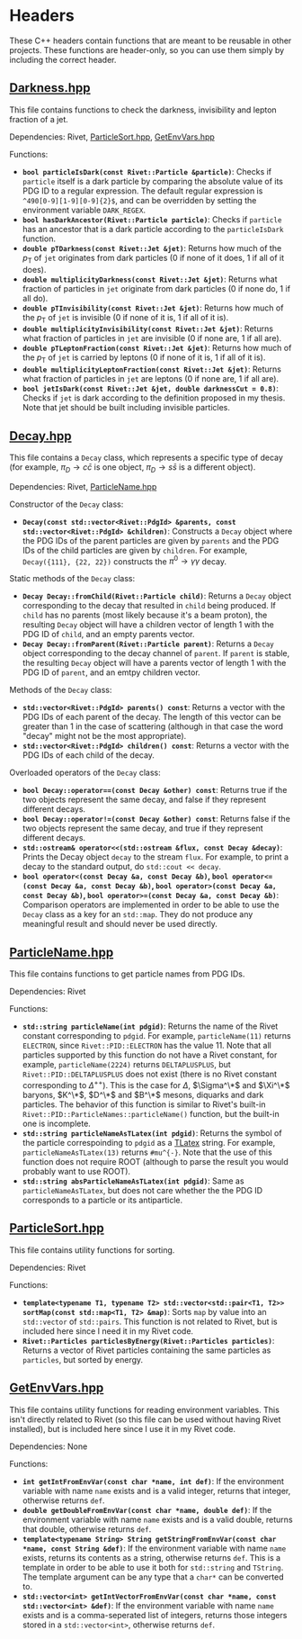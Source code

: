 # Headers

These C++ headers contain  functions that are meant to be reusable in other projects. These functions are header-only, so you can use them simply by including the correct header.

## [Darkness.hpp](https://raw.githubusercontent.com/DarkJets-hep/ParticleLevelDarkJet/main/Headers/Darkness.hpp)

This file contains functions to check the darkness, invisibility and lepton fraction of a jet.

Dependencies: Rivet, [ParticleSort.hpp](https://raw.githubusercontent.com/DarkJets-hep/ParticleLevelDarkJet/main/Headers/ParticleSort.hpp), [GetEnvVars.hpp](https://raw.githubusercontent.com/DarkJets-hep/ParticleLevelDarkJet/main/Headers/GetEnvVars.hpp)

Functions:

- **`bool particleIsDark(const Rivet::Particle &particle)`**: Checks if `particle` itself is a dark particle by comparing the absolute value of its PDG ID to a regular expression. The default regular expression is `^490[0-9][1-9][0-9]{2}$`, and can be overridden by setting the environment variable `DARK_REGEX`.
- **`bool hasDarkAncestor(Rivet::Particle particle)`**: Checks if `particle` has an ancestor that is a dark particle according to the `particleIsDark` function.
- **`double pTDarkness(const Rivet::Jet &jet)`**: Returns how much of the $p_\text{T}$ of `jet` originates from dark particles (0 if none of it does, 1 if all of it does).
- **`double multiplicityDarkness(const Rivet::Jet &jet)`**: Returns what fraction of particles in `jet` originate from dark particles (0 if none do, 1 if all do).
- **`double pTInvisibility(const Rivet::Jet &jet)`**: Returns how much of the $p_\text{T}$ of `jet` is invisible (0 if none of it is, 1 if all of it is).
- **`double multiplicityInvisibility(const Rivet::Jet &jet)`**: Returns what fraction of particles in `jet` are invisible (0 if none are, 1 if all are).
- **`double pTLeptonFraction(const Rivet::Jet &jet)`**: Returns how much of the $p_\text{T}$ of `jet` is carried by leptons (0 if none of it is, 1 if all of it is).
- **`double multiplicityLeptonFraction(const Rivet::Jet &jet)`**: Returns what fraction of particles in `jet` are leptons (0 if none are, 1 if all are).
- **`bool jetIsDark(const Rivet::Jet &jet, double darknessCut = 0.8)`**: Checks if `jet` is dark according to the definition proposed in my thesis. Note that jet should be built including invisible particles.

## [Decay.hpp](https://raw.githubusercontent.com/DarkJets-hep/ParticleLevelDarkJet/main/Headers/Decay.hpp)

This file contains a `Decay` class, which represents a specific type of decay (for example, $\pi_D \to c\bar{c}$ is one object, $\pi_D \to s\bar{s}$ is a different object).

Dependencies: Rivet, [ParticleName.hpp](https://raw.githubusercontent.com/DarkJets-hep/ParticleLevelDarkJet/main/Headers/ParticleName.hpp)

Constructor of the `Decay` class:

- **`Decay(const std::vector<Rivet::PdgId> &parents, const std::vector<Rivet::PdgId> &children)`**: Constructs a `Decay` object where the PDG IDs of the parent particles are given by `parents` and the PDG IDs of the child particles are given by `children`. For example, `Decay({111}, {22, 22})` constructs the $\pi^0 \to \gamma \gamma$ decay.

Static methods of the `Decay` class:

- **`Decay Decay::fromChild(Rivet::Particle child)`**: Returns a `Decay` object corresponding to the decay that resulted in `child` being produced. If `child` has no parents (most likely because it's a beam proton), the resulting `Decay` object will have a children vector of length 1 with the PDG ID of `child`, and an empty parents vector.
- **`Decay Decay::fromParent(Rivet::Particle parent)`**: Returns a `Decay` object corresponding to the decay channel of `parent`. If `parent` is stable, the resulting `Decay` object will have a parents vector of length 1 with the PDG ID of `parent`, and an emtpy children vector.

Methods of the `Decay` class:

- **`std::vector<Rivet::PdgId> parents() const`**: Returns a vector with the PDG IDs of each parent of the decay. The length of this vector can be greater than 1 in the case of scattering (although in that case the word "decay" might not be the most appropriate).
- **`std::vector<Rivet::PdgId> children() const`**: Returns a vector with the PDG IDs of each child of the decay.

Overloaded operators of the `Decay` class:

- **`bool Decay::operator==(const Decay &other) const`**: Returns true if the two objects represent the same decay, and false if they represent different decays.
- **`bool Decay::operator!=(const Decay &other) const`**: Returns false if the two objects represent the same decay, and true if they represent different decays.
- **`std::ostream& operator<<(std::ostream &flux, const Decay &decay)`**: Prints the Decay object `decay` to the stream `flux`. For example, to print a decay to the standard output, do `std::cout << decay`.
- **`bool operator<(const Decay &a, const Decay &b)`, `bool operator<=(const Decay &a, const Decay &b)`, `bool operator>(const Decay &a, const Decay &b)`, `bool operator>=(const Decay &a, const Decay &b)`**: Comparison operators are implemented in order to be able to use the `Decay` class as a key for an `std::map`. They do not produce any meaningful result and should never be used directly.

## [ParticleName.hpp](https://raw.githubusercontent.com/DarkJets-hep/ParticleLevelDarkJet/main/Headers/ParticleName.hpp)

This file contains functions to get particle names from PDG IDs.

Dependencies: Rivet

Functions:

- **`std::string particleName(int pdgid)`**: Returns the name of the Rivet constant corresponding to `pdgid`. For example, `particleName(11)` returns `ELECTRON`, since `Rivet::PID::ELECTRON` has the value 11. Note that all particles supported by this function do not have a Rivet constant, for example, `particleName(2224)` returns `DELTAPLUSPLUS`, but `Rivet::PID::DELTAPLUSPLUS` does not exist (there is no Rivet constant corresponding to $\Delta^{++}$). This is the case for $\Delta$, $\Sigma^\*$ and $\Xi^\*$ baryons, $K^\*$, $D^\*$ and $B^\*$ mesons, diquarks and dark particles. The behavior of this function is similar to Rivet's built-in `Rivet::PID::ParticleNames::particleName()` function, but the built-in one is incomplete.
- **`std::string particleNameAsTLatex(int pdgid)`**: Returns the symbol of the particle correspoinding to `pdgid` as a [TLatex](https://root.cern/doc/master/classTLatex.html) string. For example, `particleNameAsTLatex(13)` returns `#mu^{-}`. Note that the use of this function does not require ROOT (although to parse the result you would probably want to use ROOT).
- **`std::string absParticleNameAsTLatex(int pdgid)`**: Same as `particleNameAsTLatex`, but does not care whether the the PDG ID corresponds to a particle or its antiparticle.

## [ParticleSort.hpp](https://raw.githubusercontent.com/DarkJets-hep/ParticleLevelDarkJet/main/Headers/ParticleSort.hpp)

This file contains utility functions for sorting.

Dependencies: Rivet

Functions:

- **`template<typename T1, typename T2> std::vector<std::pair<T1, T2>> sortMap(const std::map<T1, T2> &map)`**: Sorts `map` by value into an `std::vector` of `std::pairs`. This function is not related to Rivet, but is included here since I need it in my Rivet code.
- **`Rivet::Particles particlesByEnergy(Rivet::Particles particles)`**: Returns a vector of Rivet particles containing the same particles as `particles`, but sorted by energy.

## [GetEnvVars.hpp](https://raw.githubusercontent.com/DarkJets-hep/ParticleLevelDarkJet/main/Headers/GetEnvVars.hpp)

This file contains utility functions for reading environment variables. This isn't directly related to Rivet (so this file can be used without having Rivet installed), but is included here since I use it in my Rivet code.

Dependencies: None

Functions:

- **`int getIntFromEnvVar(const char *name, int def)`**: If the environment variable with name `name` exists and is a valid integer, returns that integer, otherwise returns `def`.
- **`double getDoubleFromEnvVar(const char *name, double def)`**: If the environment variable with name `name` exists and is a valid double, returns that double, otherwise returns `def`.
- **`template<typename String> String getStringFromEnvVar(const char *name, const String &def)`**: If the environment variable with name `name` exists, returns its contents as a string, otherwise returns `def`. This is a template in order to be able to use it both for `std::string` and `TString`. The template argument can be any type that a `char*` can be converted to.
- **`std::vector<int> getIntVectorFromEnvVar(const char *name, const std::vector<int> &def)`**: If the environment variable with name `name` exists and is a comma-seperated list of integers, returns those integers stored in a `std::vector<int>`, otherwise returns `def`.
